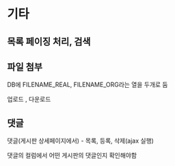 # 기타

## 목록 페이징 처리, 검색



## 파일 첨부

DB에 FILENAME_REAL, FILENAME_ORG라는 열을 두개로 둠

업로드 , 다운로드



## 댓글

댓글(게시판 상세페이지에서) - 목록, 등록, 삭제(ajax 실행)

댓글의 컬럼에서 어떤 게시판의 댓글인지 확인해야함


